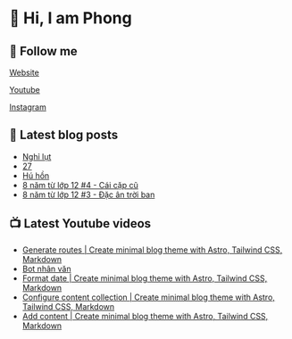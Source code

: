 # 👋 Hi, I am Phong

## 🔗 Follow me

[Website](https://phongever.netlify.app "Website")

[Youtube](https://www.youtube.com/@phongever "Youtube")

[Instagram](https://www.instagram.com/phongever "Instagram")

## 📝 Latest blog posts

<!-- BLOG-POST-LIST:START -->
- [Nghỉ lụt](https://phongever.netlify.app/blog/ngh%E1%BB%89-l%E1%BB%A5t/)
- [27](https://phongever.netlify.app/blog/27/)
- [Hú hồn](https://phongever.netlify.app/blog/h%C3%BA-h%E1%BB%93n/)
- [8 năm từ lớp 12 #4 - Cái cặp cũ](https://phongever.netlify.app/blog/8-n%C4%83m-t%E1%BB%AB-l%E1%BB%9Bp-12-4-c%C3%A1i-c%E1%BA%B7p-c%C5%A9/)
- [8 năm từ lớp 12 #3 - Đặc ân trời ban](https://phongever.netlify.app/blog/8-n%C4%83m-t%E1%BB%AB-l%E1%BB%9Bp-12-3-%C4%91%E1%BA%B7c-%C3%A2n-tr%E1%BB%9Di-ban/)
<!-- BLOG-POST-LIST:END -->

## 📺 Latest Youtube videos

<!-- YOUTUBE-VIDEO-LIST:START -->
- [Generate routes | Create minimal blog theme with Astro, Tailwind CSS, Markdown](https://www.youtube.com/watch?v=gnTgW3p8wnQ)
- [Bot nhân văn](https://www.youtube.com/watch?v=nHiAC3g-F0w)
- [Format date | Create minimal blog theme with Astro, Tailwind CSS, Markdown](https://www.youtube.com/watch?v=C65lEhdxKME)
- [Configure content collection | Create minimal blog theme with Astro, Tailwind CSS, Markdown](https://www.youtube.com/watch?v=OyGAxeDfNyY)
- [Add content | Create minimal blog theme with Astro, Tailwind CSS, Markdown](https://www.youtube.com/watch?v=kd2RG-hbGWg)
<!-- YOUTUBE-VIDEO-LIST:END -->
